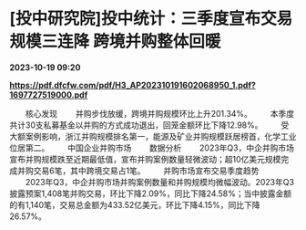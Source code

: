 # [投中研究院]投中统计：三季度宣布交易规模三连降 跨境并购整体回暖

**2023-10-19 09:20**

**https://pdf.dfcfw.com/pdf/H3_AP202310191602068950_1.pdf?1697727519000.pdf**

　　核心发现 　　并购步伐放缓，跨境并购规模环比上升201.34%。 　　本季度共计30支私募基金以并购的方式成功退出，回笼金额环比下降12.98%。 　　受大额案例影响，浙江并购规模排名第一，能源及矿业并购规模跃居榜首，化学工业位居第二。 　　中国企业并购市场 　　数据分析 　　2023年Q3，中企并购市场宣布并购规模跌至近期最低值，宣布并购案例数量轻微波动；超10亿美元规模完成并购交易6笔，其中跨境交易占1笔。 　　并购市场宣布交易季度趋势 　　2023年Q3，中企并购市场并购案例数量和并购规模均微幅波动。2023年Q3披露预案1,408笔并购交易，环比下降2.09%，同比下降24.58%；当中披露金额的有1,140笔，交易总金额为433.52亿美元，环比下降4.15%，同比下降26.57%。